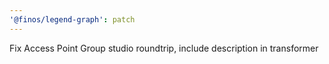 ```yaml
---
'@finos/legend-graph': patch
---
```


Fix Access Point Group studio roundtrip, include description in transformer
